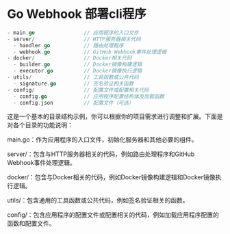 # Go Webhook 部署cli程序

```go
- main.go                // 应用程序的入口文件
- server/                // HTTP服务器相关代码
  - handler.go           // 路由处理程序
  - webhook.go           // GitHub Webhook事件处理逻辑
- docker/                // Docker相关代码
  - builder.go           // Docker镜像构建逻辑
  - executor.go          // Docker镜像执行逻辑
- utils/                 // 工具函数或公共代码
  - signature.go         // 签名验证相关函数
- config/                // 配置文件或配置相关代码
  - config.go            // 应用程序配置结构体及加载函数
  - config.json          // 配置文件（可选）
```

这是一个基本的目录结构示例，你可以根据你的项目需求进行调整和扩展。下面是对各个目录的功能说明：

main.go：作为应用程序的入口文件，初始化服务器和其他必要的组件。

server/：包含与HTTP服务器相关的代码，例如路由处理程序和GitHub Webhook事件处理逻辑。

docker/：包含与Docker相关的代码，例如Docker镜像构建逻辑和Docker镜像执行逻辑。

utils/：包含通用的工具函数或公共代码，例如签名验证相关的函数。

config/：包含应用程序的配置文件或配置相关的代码，例如加载应用程序配置的函数和配置文件。
